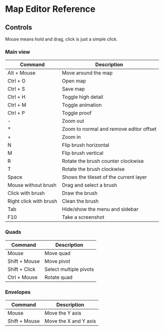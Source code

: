 # Map Editor Reference

## Controls

Mouse means hold and drag, click is just a simple click.

### Main view

| Command        | Description  |
| ------------- | ------------- |
| Alt + Mouse| 	Move around the map| 
| Ctrl + O| 	Open map| 
| Ctrl + S| 	Save map| 
| Ctrl + H| 	Toggle high detail| 
| Ctrl + M| 	Toggle animation| 
| Ctrl + P| 	Toggle proof| 
| -	| Zoom out| 
| *	| Zoom to normal and remove editor offset| 
| +	| Zoom in| 
| N	| Flip brush horizontal| 
| M	| Flip brush vertical| 
| R	| Rotate the brush counter clockwise| 
| T	| Rotate the brush clockwise| 
| Space| 	Shows the tileset of the current layer| 
| Mouse without brush| 	Drag and select a brush| 
| Click with brush| 	Draw the brush| 
| Right click with brush| 	Clean the brush| 
| Tab| 	Hide/show the menu and sidebar| 
| F10| 	Take a screenshot| 

### Quads

| Command        | Description  |
| ------------- | ------------- |
| Mouse| 	Move quad| 
| Shift + Mouse| 	Move pivot| 
| Shift + Click| 	Select multiple pivots| 
| Ctrl + Mouse| 	Rotate quad| 

### Envelopes

| Command        | Description  |
| ------------- | ------------- |
| Mouse| 	Move the Y axis| 
| Shift + Mouse| 	Move the X and Y axis| 
